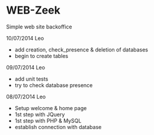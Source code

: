 WEB-Zeek
========

Simple web site backoffice

10/07/2014 Leo
 * add creation, check_presence & deletion of databases
 * begin to create tables

09/07/2014 Leo
 * add unit tests
 * try to check database presence

08/07/2O14 Leo
 * Setup welcome & home page
 * 1st step with JQuery
 * 1st step with PHP & MySQL
 * establish connection with database